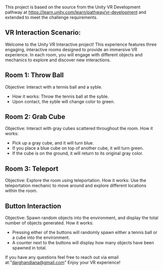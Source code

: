 This project is based on the source from the Unity VR Development pathway at https://learn.unity.com/learn/pathway/vr-development and extended to meet the challenge requirements.

## VR Interaction Scenario:

Welcome to the Unity VR Interactive project! This experience features three engaging, interactive rooms designed to provide an immersive VR experience.
In each room, you will engage with different objects and mechanics to explore and discover new interactions.

## Room 1: Throw Ball

Objective: Interact with a tennis ball and a syble.

- How it works: Throw the tennis ball at the syble.
- Upon contact, the syble will change color to green.

## Room 2: Grab Cube

Objective: Interact with gray cubes scattered throughout the room.
How it works:

- Pick up a gray cube, and it will turn blue.
- If you place a blue cube on top of another cube, it will turn green.
- If the cube is on the ground, it will return to its original gray color.

## Room 3: Teleport

Objective: Explore the room using teleportation.
How it works: Use the teleportation mechanic to move around and explore different locations within the room.

## Button Interaction

Objective: Spawn random objects into the environment, and display the total number of objects generated.
How it works:

- Pressing either of the buttons will randomly spawn either a tennis ball or a cube into the environment.
- A counter next to the buttons will display how many objects have been spawned in total.

If you have any questions feel free to reach out via email at:"darghandiana@gmail.com"
Enjoy your VR experience!
